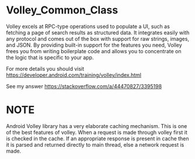 # Volley_Common_Class

Volley excels at RPC-type operations used to populate a UI, such as fetching a page of search results as structured data. It integrates easily with any protocol and comes out of the box with support for raw strings, images, and JSON. By providing built-in support for the features you need, Volley frees you from writing boilerplate code and allows you to concentrate on the logic that is specific to your app.


For more details you should visit https://developer.android.com/training/volley/index.html

See my answer  https://stackoverflow.com/a/44470827/3395198

# NOTE

Android Volley library has a very elaborate caching mechanism. This is one of the best features of volley. When a request is made through volley first it is checked in the cache. If an appropriate response is present in cache then it is parsed and returned directly to main thread, else a network request is made. 
